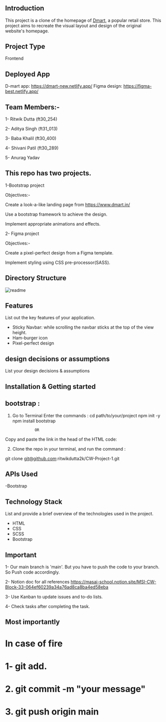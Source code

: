 # 

## Introduction
This project is a clone of the homepage of [Dmart](https://www.dmart.in/), a popular retail store. This project aims to recreate the visual layout and design of the original website's homepage.

## Project Type
Frontend 

## Deployed App
D-mart app: https://dmart-new.netlify.app/
Figma design: https://figma-best.netlify.app/

## Team Members:-

1- Ritwik Dutta (ft30_254)

2- Aditya Singh (ft31_013)

3- Baba Khalil (ft30_400)

4- Shivani Patil (ft30_289) 

5- Anurag Yadav 

## This repo has two projects.

1-Bootstrap project

Objectives:-

Create a look-a-like landing page from  https://www.dmart.in/

Use a bootstrap framework to achieve the design.

Implement appropriate animations and effects.

2- Figma project

Objectives:-

Create a pixel-perfect design from a Figma template.

Implement styling using CSS pre-processor(SASS).


## Directory Structure

![readme](https://github.com/ritwikdutta2k/CW-Project-1/assets/157980081/2febe092-1355-42a8-b01d-08f9ea604dfa)


## Features
List out the key features of your application.

- Sticky Navbar: while scrolling the navbar sticks at the top of the view height.
- Ham-burger icon
- Pixel-perfect design

## design decisions or assumptions
List your design decisions & assumptions

## Installation & Getting started
## bootstrap :

1)  Go to Terminal
   Enter the commands :
         cd path/to/your/project
         npm init -y
         npm install bootstrap

                  OR
                  
  Copy and paste the link in the head of the HTML code:
    <link href="https://cdn.jsdelivr.net/npm/bootstrap@5.3.3/dist/css/bootstrap.min.css" rel="stylesheet" integrity="sha384-QWTKZyjpPEjISv5WaRU9OFeRpok6YctnYmDr5pNlyT2bRjXh0JMhjY6hW+ALEwIH" crossorigin="anonymous">
    <script src="https://cdn.jsdelivr.net/npm/bootstrap@5.3.3/dist/js/bootstrap.bundle.min.js" integrity="sha384-YvpcrYf0tY3lHB60NNkmXc5s9fDVZLESaAA55NDzOxhy9GkcIdslK1eN7N6jIeHz" crossorigin="anonymous"></script>    
    
2) Clone the repo in your terminal, and run the command :
   
 git clone git@github.com:ritwikdutta2k/CW-Project-1.git
  
## APIs Used
-Bootstrap

## Technology Stack
List and provide a brief overview of the technologies used in the project.

- HTML
- CSS
- SCSS
- Bootstrap

## Important
1- Our main branch is 'main'. But you have to push the code to your branch. So Push code accordingly.

2- Notion doc for all references https://masai-school.notion.site/MSI-CW-Block-33-064ef60239a34a76ad8ca8ba4ed58eba

3- Use Kanban to update issues and to-do lists.

4- Check tasks after completing the task.

## Most importantly
# In case of fire
# 1- git add.
# 2. git commit -m "your message"
# 3. git push origin main
